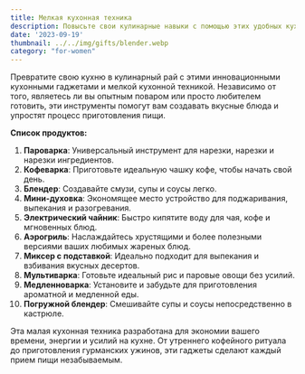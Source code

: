 ```yaml
---
title: Мелкая кухонная техника
description: Повысьте свои кулинарные навыки с помощью этих удобных кухонных гаджетов и мелкой кухонной техники.
date: '2023-09-19'
thumbnail: ../../img/gifts/blender.webp
category: "for-women"
---
```

Превратите свою кухню в кулинарный рай с этими инновационными кухонными гаджетами и мелкой кухонной техникой. Независимо от того, являетесь ли вы опытным поваром или просто любителем готовить, эти инструменты помогут вам создавать вкусные блюда и упростят процесс приготовления пищи.

**Список продуктов:**
1. **Пароварка**: Универсальный инструмент для нарезки, нарезки и нарезки ингредиентов.
2. **Кофеварка**: Приготовьте идеальную чашку кофе, чтобы начать свой день.
3. **Блендер**: Создавайте смузи, супы и соусы легко.
4. **Мини-духовка**: Экономящее место устройство для поджаривания, выпекания и разогревания.
5. **Электрический чайник**: Быстро кипятите воду для чая, кофе и мгновенных блюд.
6. **Аэрогриль**: Наслаждайтесь хрустящими и более полезными версиями ваших любимых жареных блюд.
7. **Миксер с подставкой**: Идеально подходит для выпекания и взбивания вкусных десертов.
8. **Мультиварка**: Готовьте идеальный рис и паровые овощи без усилий.
9. **Медленноварка**: Установите и забудьте для приготовления ароматной и медленной еды.
10. **Погружной блендер**: Смешивайте супы и соусы непосредственно в кастрюле.

Эта малая кухонная техника разработана для экономии вашего времени, энергии и усилий на кухне. От утреннего кофейного ритуала до приготовления гурманских ужинов, эти гаджеты сделают каждый прием пищи незабываемым.
